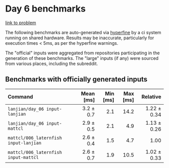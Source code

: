 # Day 6 benchmarks

[link to problem](http://adventofcode.com/2021/day/6)

The following benchmarks are auto-generated via [hyperfine](https://github.com/sharkdp/hyperfine) by a ci system running on shared hardware. Results may be inaccurate, particularly for execution times < 5ms, as per the hyperfine warnings.

The "official" inputs were aggregated from repositories participating in the generation of these benchmarks. The "large" inputs (if any) were sourced from various places, including the subreddit.

## Benchmarks with officially generated inputs
| Command | Mean [ms] | Min [ms] | Max [ms] | Relative |
|:---|---:|---:|---:|---:|
| `lanjian/day_06 input-lanjian` | 3.2 ± 0.7 | 2.1 | 14.2 | 1.22 ± 0.34 |
| `lanjian/day_06 input-mattcl` | 2.9 ± 0.5 | 2.1 | 4.9 | 1.13 ± 0.26 |
| `mattcl/006_laternfish input-lanjian` | 2.6 ± 0.4 | 1.5 | 4.7 | 1.00 |
| `mattcl/006_laternfish input-mattcl` | 2.6 ± 0.7 | 1.9 | 10.5 | 1.02 ± 0.33 |

